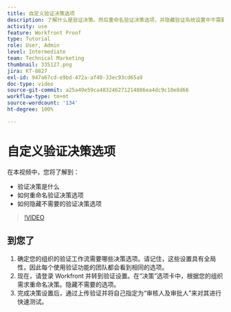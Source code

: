 ```yaml
---
title: 自定义验证决策选项
description: 了解什么是验证决策。然后重命名验证决策选项，并隐藏验证系统设置中不需要的选项。
activity: use
feature: Workfront Proof
type: Tutorial
role: User, Admin
level: Intermediate
team: Technical Marketing
thumbnail: 335127.png
jira: KT-8827
exl-id: 947a67cd-e9bd-472a-af40-33ec93cd65a9
doc-type: video
source-git-commit: a25a49e59ca483246271214886ea4dc9c10e8d66
workflow-type: tm+mt
source-wordcount: '134'
ht-degree: 100%

---
```


# 自定义验证决策选项

在本视频中，您将了解到：

* 验证决策是什么
* 如何重命名验证决策选项
* 如何隐藏不需要的验证决策选项

>[!VIDEO](https://video.tv.adobe.com/v/335127/?quality=12&learn=on)

## 到您了

1. 确定您的组织的验证工作流需要哪些决策选项。请记住，这些设置具有全局性，因此每个使用验证功能的团队都会看到相同的选项。
1. 现在，请登录 Workfront 并转到验证设置。在“决策”选项卡中，根据您的组织需求重命名决策。隐藏不需要的选项。
1. 完成决策设置后，通过上传验证并将自己指定为“审核人及审批人”来对其进行快速测试。


<!--
Lean More URLs
-->
